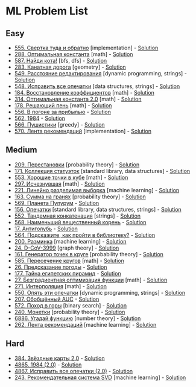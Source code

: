 # ML Problem List <a name="ml-problem-list"></a>

## Easy <a name="ml-easy"></a>

* [555. Свертка туда и обратно](https://coderun.yandex.ru/problem/bundle-on-fingers/) [implementation] - [Solution](Easy/555_bundle_on_fingers)
* [288. Оптимальная константа](https://coderun.yandex.ru/problem/optimal-constant/) [math] - [Solution](Easy/288_optimal_constant)
* [587. Найди кота!](https://coderun.yandex.ru/problem/cat-search/) [bfs, dfs] - [Solution](Easy/587_cat_search)
* [283. Канатная дорога](https://coderun.yandex.ru/problem/cable-car/) [geometry] - [Solution](Easy/283_cable_car)
* [549. Расстояние редактирования](https://coderun.yandex.ru/problem/distance-editing/) [dynamic programming, strings] - [Solution](Easy/549_distance_editing)
* [548. Исправить все опечатки](https://coderun.yandex.ru/problem/fix-all-misprints/) [data structures, strings] - [Solution](Easy/548_fix_all_misprints)
* [184. Восстановление коэффициентов](https://coderun.yandex.ru/problem/coefficients-restoration/) [math] - [Solution](Easy/184_coefficients_restoration)
* [314. Оптимальная константа 2.0](https://coderun.yandex.ru/problem/happiness/) [math] - [Solution](Easy/314_happiness)
* [178. Решающий пень](https://coderun.yandex.ru/problem/stump/) [math] - [Solution](Easy/178_stump)
* [556. В погоне за прибылью](https://coderun.yandex.ru/problem/in-pursuit-of-profit/) - [Solution](Easy/556_in_pursuit_of_profit)
* [562. 1984](https://coderun.yandex.ru/problem/1984/) - [Solution](Easy/562_1984)
* [566. Пушистики](https://coderun.yandex.ru/problem/fuzzies/) [greedy] - [Solution](Easy/566_fuzzies)
* [570. Лента рекомендаций](https://coderun.yandex.ru/problem/recomendation-feed/) [implementation] - [Solution](Easy/570_recomendation_feed)

## Medium <a name="ml-medium"></a>

* [209. Перестановки](https://coderun.yandex.ru/problem/permutations/) [probability theory] - [Solution](Medium/209_permutations)
* [171. Коллекция статуэток](https://coderun.yandex.ru/problem/collection-of-figurines/) [standard library, data structures] - [Solution](Medium/171_collection_of_figurines)
* [553. Хорошие точки в кубе](https://coderun.yandex.ru/problem/points-in-cube/) [math] - [Solution](Medium/553_points_in_cube)
* [297. Исчезнувшая](https://coderun.yandex.ru/problem/in-search-of-kitty/) [math] - [Solution](Medium/297_in_search_of_kitty)
* [221. Линейно разделимая выборка](https://coderun.yandex.ru/problem/linear-separability-problem/) [machine learning] - [Solution](Medium/221_linear_separability_problem)
* [163. Сумма на гранях](https://coderun.yandex.ru/problem/ml-dice/) [probability theory] - [Solution](Medium/163_ml_dice)
* [569. Планета Пупурум](https://coderun.yandex.ru/problem/pupurum-planet/) - [Solution](Medium/569_pupurum_planet)
* [156. Опечатки](https://coderun.yandex.ru/problem/typos/) [standard library, data structures, strings] - [Solution](Medium/156_typos)
* [552. Тандемная конкатенация](https://coderun.yandex.ru/problem/concatenation/) [strings] - [Solution](Medium/552_concatenation)
* [568. Наименьший вещественный корень](https://coderun.yandex.ru/problem/least-real-root/) - [Solution](Medium/568_least_real_root)
* [17. Антиголубь](https://coderun.yandex.ru/problem/antipigeon/) - [Solution](Medium/17_antipigeon)
* [564. Подскажите, как пройти в библиотеку?](https://coderun.yandex.ru/problem/way-to-library/) - [Solution](Medium/564_way_to_library)
* [200. Разминка](https://coderun.yandex.ru/problem/warm-up/) [machine learning] - [Solution](Medium/200_warm_up)
* [24. D-CoV-3999](https://coderun.yandex.ru/problem/dcov3999/) [graph theory] - [Solution](Medium/24_dcov3999)
* [161. Генератор точек в круге](https://coderun.yandex.ru/problem/points-in-circle/) [probability theory] - [Solution](Medium/161_points_in_circle)
* [585. Пересечение кругов](https://coderun.yandex.ru/problem/circle-intersection/) [math] - [Solution](Medium/585_circle_intersection)
* [26. Предсказание погоды](https://coderun.yandex.ru/problem/forecasting/) - [Solution](Medium/26_forecasting)
* [177. Тайна египетских пирамид](https://coderun.yandex.ru/problem/egypt/) - [Solution](Medium/177_egypt)
* [27. Безградиентная оптимизация функции](https://coderun.yandex.ru/problem/gradient-free-optimization/) [math] - [Solution](Medium/27_gradient_free_optimization)
* [271. Интерполяция](https://coderun.yandex.ru/problem/interpolation/) [math] - [Solution](Medium/271_interpolation)
* [550. Опять эти опечатки](https://coderun.yandex.ru/problem/misprints-again/) [dynamic programming, strings] - [Solution](Medium/550_misprints_again)
* [207. Обобщённый AUC](https://coderun.yandex.ru/problem/generalized-auc) - [Solution](Medium/207_generalized_auc)
* [572. Поход в горы](https://coderun.yandex.ru/problem/mountain-trip/) [binary search] - [Solution](Medium/572_mountain_trip)
* [240. Монетки](https://coderun.yandex.ru/problem/coins/) [probability theory] - [Solution](Medium/240_coins)
* [6886. Угадай функцию](https://coderun.yandex.ru/problem/phi/) [number theory] - [Solution](Medium/6886_phi)
* [262. Лента рекомендаций](https://coderun.yandex.ru/problem/recommendations) [machine learning] - [Solution](ML/Medium/262_recommendations)

## Hard <a name="ml-hard"></a>
* [384. Звёздные карты 2.0](https://coderun.yandex.ru/problem/star-maps-v2/) - [Solution](Hard/384_star_maps_v2)
* [4865. 1984 (2.0)](https://coderun.yandex.ru/problem/1984-2/) - [Solution](Hard/4865_1984_2)
* [4867. Исправить все опечатки (2.0)](https://coderun.yandex.ru/problem/fix-all-misprints-2/) - [Solution](Hard/4867_fix_all_misprints_2)
* [243. Рекомендательная система SVD](https://coderun.yandex.ru/problem/svd-recommender) [machine learning] - [Solution](ML/Hard/243_svd_recommender)
